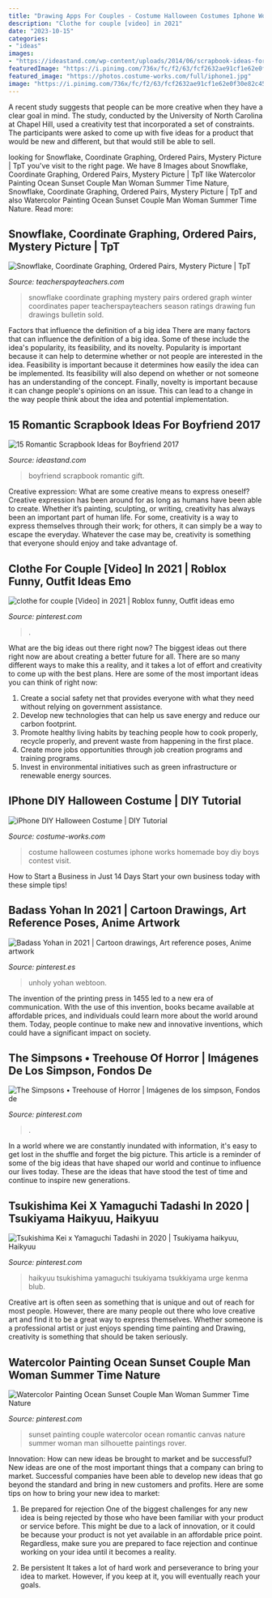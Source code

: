 ```yaml
---
title: "Drawing Apps For Couples - Costume Halloween Costumes Iphone Works Homemade Boy Diy Boys Contest Visit"
description: "Clothe for couple [video] in 2021"
date: "2023-10-15"
categories:
- "ideas"
images:
- "https://ideastand.com/wp-content/uploads/2014/06/scrapbook-ideas-for-boyfriend/8-romantic-scrapbook-ideas.jpg"
featuredImage: "https://i.pinimg.com/736x/fc/f2/63/fcf2632ae91cf1e62e0f30e82c45a560.jpg"
featured_image: "https://photos.costume-works.com/full/iphone1.jpg"
image: "https://i.pinimg.com/736x/fc/f2/63/fcf2632ae91cf1e62e0f30e82c45a560.jpg"
---
```



A recent study suggests that people can be more creative when they have a clear goal in mind. The study, conducted by the University of North Carolina at Chapel Hill, used a creativity test that incorporated a set of constraints. The participants were asked to come up with five ideas for a product that would be new and different, but that would still be able to sell.

	

		
looking for Snowflake, Coordinate Graphing, Ordered Pairs, Mystery Picture | TpT you've visit to the right page. We have 8 Images about Snowflake, Coordinate Graphing, Ordered Pairs, Mystery Picture | TpT like Watercolor Painting Ocean Sunset Couple Man Woman Summer Time Nature, Snowflake, Coordinate Graphing, Ordered Pairs, Mystery Picture | TpT and also Watercolor Painting Ocean Sunset Couple Man Woman Summer Time Nature. Read more:
		
    
## Snowflake, Coordinate Graphing, Ordered Pairs, Mystery Picture | TpT

<img loading=lazy src="https://ecdn.teacherspayteachers.com/thumbitem/Snowflake-Coordinate-Graphing-Ordered-Pairs-Mystery-Picture-1566027-1533109356/original-1566027-1.jpg" onerror="this.onerror=null;this.src='https://tse4.mm.bing.net/th?id=OIP.AFu50S45bPF30Ex_8cNdWgAAAA&amp;pid=15.1';" alt="Snowflake, Coordinate Graphing, Ordered Pairs, Mystery Picture | TpT">

_Source: teacherspayteachers.com_

>snowflake coordinate graphing mystery pairs ordered graph winter coordinates paper teacherspayteachers season ratings drawing fun drawings bulletin sold. 

	

Factors that influence the definition of a big idea
There are many factors that can influence the definition of a big idea. Some of these include the idea's popularity, its feasibility, and its novelty. Popularity is important because it can help to determine whether or not people are interested in the idea. Feasibility is important because it determines how easily the idea can be implemented. Its feasibility will also depend on whether or not someone has an understanding of the concept. Finally, novelty is important because it can change people's opinions on an issue. This can lead to a change in the way people think about the idea and potential implementation.

    
## 15 Romantic Scrapbook Ideas For Boyfriend 2017

<img loading=lazy src="https://ideastand.com/wp-content/uploads/2014/06/scrapbook-ideas-for-boyfriend/8-romantic-scrapbook-ideas.jpg" onerror="this.onerror=null;this.src='https://tse1.mm.bing.net/th?id=OIP.sz5gww3kaa5K4gcRXpQKmAHaJ6&amp;pid=15.1';" alt="15 Romantic Scrapbook Ideas for Boyfriend 2017">

_Source: ideastand.com_

>boyfriend scrapbook romantic gift. 

	

Creative expression: What are some creative means to express oneself?
Creative expression has been around for as long as humans have been able to create. Whether it’s painting, sculpting, or writing, creativity has always been an important part of human life. For some, creativity is a way to express themselves through their work; for others, it can simply be a way to escape the everyday. Whatever the case may be, creativity is something that everyone should enjoy and take advantage of.

    
## Clothe For Couple [Video] In 2021 | Roblox Funny, Outfit Ideas Emo

<img loading=lazy src="https://i.pinimg.com/736x/ff/74/45/ff74458deed9b845668ad0f2fd2a29e6.jpg" onerror="this.onerror=null;this.src='https://tse2.mm.bing.net/th?id=OIP.5uOkLgBDYxlXRwAZoR8QDwHaNK&amp;pid=15.1';" alt="clothe for couple [Video] in 2021 | Roblox funny, Outfit ideas emo">

_Source: pinterest.com_

>. 

	

What are the big ideas out there right now?
The biggest ideas out there right now are about creating a better future for all. There are so many different ways to make this a reality, and it takes a lot of effort and creativity to come up with the best plans. Here are some of the most important ideas you can think of right now:
1. Create a social safety net that provides everyone with what they need without relying on government assistance.
2. Develop new technologies that can help us save energy and reduce our carbon footprint. 
3. Promote healthy living habits by teaching people how to cook properly, recycle properly, and prevent waste from happening in the first place. 
4. Create more jobs opportunities through job creation programs and training programs. 
5. Invest in environmental initiatives such as green infrastructure or renewable energy sources.

    
## IPhone DIY Halloween Costume | DIY Tutorial

<img loading=lazy src="https://photos.costume-works.com/full/iphone1.jpg" onerror="this.onerror=null;this.src='https://tse4.mm.bing.net/th?id=OIP.U7tmlCG-40uHUA5PWixUzwHaJ3&amp;pid=15.1';" alt="iPhone DIY Halloween Costume | DIY Tutorial">

_Source: costume-works.com_

>costume halloween costumes iphone works homemade boy diy boys contest visit. 

	

How to Start a Business in Just 14 Days
Start your own business today with these simple tips!

    
## Badass Yohan In 2021 | Cartoon Drawings, Art Reference Poses, Anime Artwork

<img loading=lazy src="https://i.pinimg.com/736x/fc/f2/63/fcf2632ae91cf1e62e0f30e82c45a560.jpg" onerror="this.onerror=null;this.src='https://tse2.mm.bing.net/th?id=OIP.Oxz6vOzvP1CRKW_TRvZpKAHaLH&amp;pid=15.1';" alt="Badass Yohan in 2021 | Cartoon drawings, Art reference poses, Anime artwork">

_Source: pinterest.es_

>unholy yohan webtoon. 

	

The invention of the printing press in 1455 led to a new era of communication. With the use of this invention, books became available at affordable prices, and individuals could learn more about the world around them. Today, people continue to make new and innovative inventions, which could have a significant impact on society.

    
## The Simpsons • Treehouse Of Horror | Imágenes De Los Simpson, Fondos De

<img loading=lazy src="https://i.pinimg.com/736x/15/26/0b/15260b16bd480b14b03e73cd52f8c12b.jpg" onerror="this.onerror=null;this.src='https://tse4.mm.bing.net/th?id=OIP.xUjL01XsoqJhj28wPWCfSwHaOB&amp;pid=15.1';" alt="The Simpsons • Treehouse of Horror | Imágenes de los simpson, Fondos de">

_Source: pinterest.com_

>. 

	

In a world where we are constantly inundated with information, it's easy to get lost in the shuffle and forget the big picture. This article is a reminder of some of the big ideas that have shaped our world and continue to influence our lives today. These are the ideas that have stood the test of time and continue to inspire new generations.

    
## Tsukishima Kei X Yamaguchi Tadashi In 2020 | Tsukiyama Haikyuu, Haikyuu

<img loading=lazy src="https://i.pinimg.com/736x/53/22/4f/53224f58168dc6919ae4d64ea367335a.jpg" onerror="this.onerror=null;this.src='https://tse4.mm.bing.net/th?id=OIP.2U37PW735ui71kzSl5nWnQHaKW&amp;pid=15.1';" alt="Tsukishima Kei x Yamaguchi Tadashi in 2020 | Tsukiyama haikyuu, Haikyuu">

_Source: pinterest.com_

>haikyuu tsukishima yamaguchi tsukiyama tsukkiyama urge kenma blub. 

	

Creative art is often seen as something that is unique and out of reach for most people. However, there are many people out there who love creative art and find it to be a great way to express themselves. Whether someone is a professional artist or just enjoys spending time painting and Drawing, creativity is something that should be taken seriously.

    
## Watercolor Painting Ocean Sunset Couple Man Woman Summer Time Nature

<img loading=lazy src="https://i.pinimg.com/736x/90/2f/20/902f20a6443c2ef13acb211d0ab9bccd.jpg" onerror="this.onerror=null;this.src='https://tse3.mm.bing.net/th?id=OIP.kX7LQpMCbrKqSh8YzschAQHaJ3&amp;pid=15.1';" alt="Watercolor Painting Ocean Sunset Couple Man Woman Summer Time Nature">

_Source: pinterest.com_

>sunset painting couple watercolor ocean romantic canvas nature summer woman man silhouette paintings rover. 

	

Innovation: How can new ideas be brought to market and be successful?
New ideas are one of the most important things that a company can bring to market. Successful companies have been able to develop new ideas that go beyond the standard and bring in new customers and profits. Here are some tips on how to bring your new idea to market:
1. Be prepared for rejection
One of the biggest challenges for any new idea is being rejected by those who have been familiar with your product or service before. This might be due to a lack of innovation, or it could be because your product is not yet available in an affordable price point. Regardless, make sure you are prepared to face rejection and continue working on your idea until it becomes a reality.

2. Be persistent
It takes a lot of hard work and perseverance to bring your idea to market. However, if you keep at it, you will eventually reach your goals.

